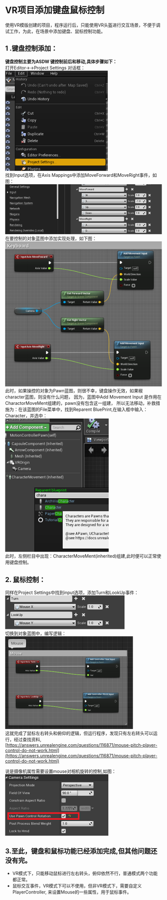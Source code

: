 # VR项目添加键盘鼠标控制
 使用VR模版创建的项目，程序运行后，只能使用VR头盔进行交互场景，不便于调试工作，为此，在场景中添加键盘、鼠标控制功能。

## 1 .键盘控制添加：
**键盘控制主要为ASDW 键控制前后和移动,具体步骤如下：**  
 打开Editor->->Project Settings 对话框：   
  ![](res/keyboard_mouse_1.png)  
找到Input选项，在Axis Mappings中添加MoveForward和MoveRight事件，如图：   
  ![](res/keyboard_mouse_2.png)  
在要控制的对象蓝图中添加实现处理，如下图：  
![](res/keyboard_mouse_3.png)   
此时，如果操控的对象为Pawn蓝图，则很不幸，键盘操作无效，如果椒character蓝图，则没有什么问题，
因为，蓝图中Add Movement Input 是作用在CharactorMoveMent组建的，pawn没有包含这一组建，
所以无法移动，补救措施为：在该蓝图的File菜单中，找到Reparent BluePrint,在输入框中输入：
Character，并选中：  
![](res/keyboard_mouse_4.png)   
此时，左侧栏目中出现：CharacterMoveMent(inherited)组建,此时便可以正常使用键盘控制。

## 2. 鼠标控制：
同样在Project Settings中找到input选项，添加Turn和LookUp事件：  
![](res/keyboard_mouse_5.png)  
切换到对象蓝图中，编写逻辑：  
![](res/keyboard_mouse_6.png)   
这就完成了鼠标左右转头和俯仰的逻辑，但运行程序，发现只有左右转头可以运行，经过查找资料,
[https://answers.unrealengine.com/questions/116871/mouse-pitch-player-control-do-not-work.html](https://answers.unrealengine.com/questions/116871/mouse-pitch-player-control-do-not-work.html)   
      
说是摄像机属性需要设置mouse对相机旋转的控制,如图：  
![](res/keyboard_mouse_7.png)   

## 3.至此，键盘和鼠标功能已经添加完成,但其他问题还没有完。

- VR模式下，只能移动鼠标进行左右转头，俯仰依然不行，普通模式两个功能都正常。
- 鼠标交互事件，VR模式下可以不使用，但非VR模式下，需要自定义PlayerController,
  来设置Mouse的一些属性，用于鼠标事件。



